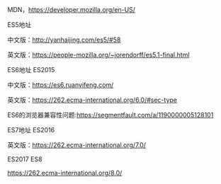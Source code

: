 MDN，https://developer.mozilla.org/en-US/



ES5地址

中文版：http://yanhaijing.com/es5/#58

英文版：https://people-mozilla.org/~jorendorff/es5.1-final.html

ES6地址 ES2015

中文版：https://es6.ruanyifeng.com/

英文版：https://262.ecma-international.org/6.0/#sec-type

ES6的浏览器兼容性问题:https://segmentfault.com/a/1190000005128101

ES7地址 ES2016

英文版：https://262.ecma-international.org/7.0/



ES2017 ES8

https://262.ecma-international.org/8.0/